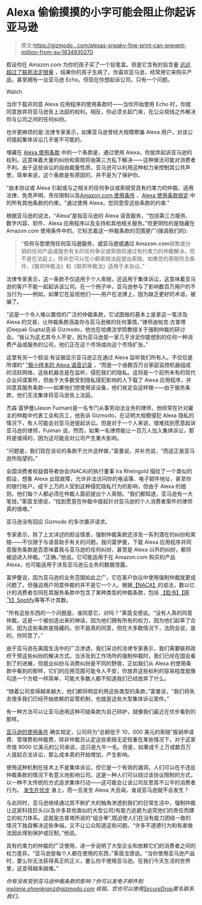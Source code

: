 # Alexa 偷偷摸摸的小字可能会阻止你起诉亚马逊

> 原文:[https://gizmodo . com/alexas-sneaky-fine-print-can-prevent-million-from-su-1834930270](https://gizmodo.com/alexas-sneaky-fine-print-could-prevent-millions-from-su-1834930270)

假设你在 Amazon.com 为你的孩子买了一个铅笔盒。但是它含有的铅含量 [远远超过了联邦法定限量](https://gizmodo.com/amazon-agrees-to-stop-selling-childrens-products-with-i-1834674259?_ga=2.44971175.2092165228.1558295709-2100675449.1537904885) ，结果你的孩子生病了。你喜欢亚马逊，经常用它来购买产品，甚至拥有一台亚马逊 Echo。但现在你想起诉公司。只有一个问题。

Watch

当你下载并同意 Alexa 应用程序的使用条款时——当你开始使用 Echo 时，你就同意放弃将亚马逊告上法庭的权利。相反，你必须关起门来，在公众视线之外解决你与公司之间的任何纠纷。

也许更麻烦的是:法律专家表示，如果亚马逊曾经大规模欺骗 Alexa 用户，对该公司提起集体诉讼几乎是不可能的。

埋藏在 [Alexa 使用条款](https://www.amazon.com/gp/help/customer/display.html?asc_campaign=InlineText&asc_refurl=https://gizmodo.com/alexas-sneaky-fine-print-could-prevent-millions-from-su-1834930270&asc_source=&nodeId=201809740&tag=kinjagizmodolink-20) 中的一个条款是，通过使用 Alexa，你放弃起诉亚马逊的权利。这意味着大量的纠纷和索赔将由第三方私下解决——这种做法可能对消费者不利。由于这些诉讼的自由裁量性质，亚马逊可以利用这种权力来控制其公共声誉。简单来说，这个条款是有原因的，并不是为了保护你。

“由本协议或 Alexa 引起或与之相关的任何争议或索赔受具有约束力的仲裁、适用法律、免责声明、责任限制以及[Amazon.com 使用条件](https://www.amazon.com/conditionsofuse?asc_campaign=InlineText&asc_refurl=https://gizmodo.com/alexas-sneaky-fine-print-could-prevent-millions-from-su-1834930270&asc_source=&tag=kinjagizmodolink-20) 、[Alexa 使用条款规定](https://www.amazon.com/gp/help/customer/display.html?asc_campaign=InlineText&asc_refurl=https://gizmodo.com/alexas-sneaky-fine-print-could-prevent-millions-from-su-1834930270&asc_source=&nodeId=201809740&tag=kinjagizmodolink-20) 中的所有其他条款的约束。"通过使用 Alexa，您同意受这些条款的约束."

根据亚马逊的说法，“Alexa”是指亚马逊的 Alexa 语音服务，“包括第三方服务、数字内容、软件、Alexa 应用程序以及支持和其他相关服务。”但更阴险的是隐藏在 Amazon.com 使用条件中的，它标志着这一仲裁条款的范围更广(强调我们的):

> "**任何与您使用任何亚马逊服务，或亚马逊或通过 Amazon.com**销售或分销的任何产品或服务有关的任何争议或索赔将通过有约束力的仲裁解决，而不是在法庭上，除非您可以在小额索赔法庭提出索赔，如果您的索赔符合条件。《联邦仲裁法》和《联邦仲裁法》适用于本协议。”

法律专家表示，这一条款不仅适用于个人索赔，还适用于集体诉讼，这意味着亚马逊的客户不能一起起诉该公司。在一个例子中，亚马逊参与了影响数百万用户的不当行为——例如，如果它在监视他们——用户在法律上，因为缺乏更好的术语，被骗了。

“这是一个令人难以置信的广泛的仲裁条款，它试图做的基本上是拿这一笔涉及 Alexa 的交易，让仲裁条款涵盖你与亚马逊做的任何事情，”律师迪帕克·古普塔(Deepak Gupta)告诉 Gizmodo，他也在哈佛法学院教授关于强制仲裁的研讨会。“我认为这尤其令人不安，因为亚马逊是一家几乎涉足你能想到的任何一种消费产品或服务的公司，他们正在这个市场或向这个市场扩张。”

这里有另一个假设:有证据显示亚马逊正在通过 Alexa 监听我们所有人。不仅仅是所谓的“ [”极小样本的 Alexa 语音记录](https://www.bloomberg.com/news/articles/2019-04-10/is-anyone-listening-to-you-on-alexa-a-global-team-reviews-audio?srnd=technology-vp) ，“而是一个由数百万台家庭监控机器组成的活跃网络，这些机器总是在监听，侵犯我们的隐私。这将是一个前所未有的现代企业间谍案件，但由于大多数受到隐私侵犯影响的人下载了 Alexa 应用程序，并同意其服务条款——如果他们想使用该设备，他们肯定会这样做——由于服务条款，他们无法集体将亚马逊告上法庭。

杰森·富伊曼(Jason Fuiman)是一名专门从事劳动法业务的律师，他经常在针对雇主的仲裁中代表工会和员工，他告诉 Gizmodo，在证明大规模侵犯 Alexa 隐私的情况下，有人可能会对亚马逊提起诉讼。但是对于一个人来说，很难找到愿意起诉亚马逊的律师，Fuiman 说。然而，如果一名律师能让一百万人加入集体诉讼，那将是值得的，因为这可能会对公司产生重大影响。

“问题是，我们现在谈论的条款不允许这样做，”富曼说，并补充说，“而这正是亚马逊所指望的。”

全国消费者权益倡导者协会(NACA)的执行董事 Ira Rheingold 描绘了一个类似的假设，想象 Alexa 出现故障，允许非法访问你的电话簿、电子邮件地址，甚至你的银行账户。成千上万的人受到这种侵犯隐私行为的影响，但由于 Alexa 的细则，他们每个人都必须在仲裁人面前提出个人索赔。“我们都知道，亚马逊有一大笔钱，”莱茵戈德说，“找到愿意在仲裁中提起针对亚马逊的个人消费者案件的律师真的很难。”

亚马逊没有回应 Gizmodo 的多次置评请求。

专家表示，除了上文详述的假设情景，强制仲裁条款还涉及一系列潜在的纠纷和索赔——不仅限于与语音助手有关的问题。我问富伊曼，下载 Alexa 应用程序并同意服务条款是否意味着我与亚马逊的任何纠纷，甚至是 Alexa 以外的纠纷，都将被迫进入仲裁。“正确，”他说。它可能适用于在 Amazon.com 购买的产品 Alexa，也可能适用于涉及亚马逊云业务的数据泄露。

富伊曼说，因为亚马逊的业务范围如此之广，它在客户协议中使用强制仲裁就更成问题了。但强迫用户同意仲裁的并不是它一个人。根据[【NACA】](https://www.consumerreports.org/cro/shopping/the-arbitration-clause-hidden-in-many-consumer-contracts)的说法，数以亿计的消费者合同在其服务条款中包含了某种类型的仲裁条款，包括 [【脸书】](https://www.facebook.com/msqrd/terms)[【网飞】](https://help.netflix.com/legal/termsofuse?fcld=true)[Spotify](https://www.spotify.com/us/legal/end-user-agreement/)等等不计其数。

"所有这些东西的一个问题是，谁同意它，对吗？"莱茵戈德说。“没有人真的同意仲裁。这是一个被创造出来的神话，因为他们拥有所有的权力，因为他们起草了合同，因为这些条款是隐藏的。你不是真的同意，但在大多数情况下，法院会说，是的，你同意了。”

由于亚马逊在美国生活中的广泛渗透，我们采访的法律专家表示，我们需要联邦政府干预这些纠纷的解决方式。当涉及到工作场所的强制仲裁时，我们已经在国会看到了的进展，但就业纠纷与消费纠纷是不同的野兽，正如我们从 Alexa 的使用条款中看到的那样，它们的应用范围可能令人不安，你放弃这些权利的容易程度就像勾选一个方框一样简单，可能大多数人都不知道我们已经放弃了什么。

“随着公司变得越来越大，他们都将明显利用这些类型的条款，”富曼说，“我们将失去很多我们已经开始依赖的监管机制，也就是这些大型集体诉讼案件。”

有一种方法可以让亚马逊用这种可疑条款为自己辩护，就像我们最近在优步看到的那样。

[亚马逊的使用条件](https://www.amazon.com/gp/help/customer/display.html/?asc_campaign=InlineText&asc_refurl=https://gizmodo.com/alexas-sneaky-fine-print-could-prevent-millions-from-su-1834930270&asc_source=&nodeId=508088&tag=kinjagizmodolink-20) 确实规定，公司将为“总额低于 10，000 美元的索赔”报销申请费、管理费和仲裁费，除非仲裁员认定这些索赔无足轻重在某些情况下，对于这家市值 9000 亿美元的公司来说，这只是九牛一毛。但是，如果成千上万或数百万人提起合法诉讼，那么成本真的开始增加，产生影响。

使用这种机制在技术上不是集体诉讼，但它是一个有效的漏洞，人们可以在不违反仲裁条款的情况下有意义地影响公司。这是一种人们可以绕过该协议限制的方式，以一种不太传统的方式追求集体行动——这可能会让该公司反思其不公平的消费者行为。 [发生在优步](https://gizmodo.com/it-looks-like-ubers-sleazy-approach-to-driver-lawsuits-1834623166) 身上，而一旦发生 Alexa 大丑闻，谁说亚马逊就不会发生？

与此同时，亚马逊继续通过其不断扩大的触角渗透到我们的日常生活中，强制仲裁让这家科技巨头(以及许多其他类似的大型公司)有能力逃避为追究他们的责任而建立的权力体系。这就是古普塔所说的“组合拳”,既迫使人们在没有能力团结一致的情况下独自解决这些争端，又不让公众知道这些问题。“许多不道德行为和有害做法因此得到保护或压制，”他说。

具有约束力的仲裁的广泛使用，进一步说明了大型企业和依赖它们的消费者之间的权力差异。“亚马逊是每个人都在使用的东西，”莱茵戈德说。“当你使用亚马逊产品时，要么你无法获得真正的正义，要么你不使用亚马逊。在我们今天生活的世界里，这变得越来越难。”

*你有没有受到亚马逊仲裁条款的影响？你可以发电子邮件到 melanie.ehrenkranz@gizmodo.com 给我。您也可以使用*[*SecureDrop*](https://specialprojectsdesk.com/how-to-contact-our-reporters-using-securedrop-1823763689)*匿名联系我们。*